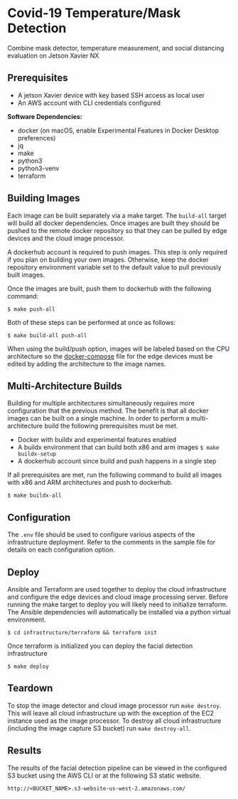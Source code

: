 # Covid-19 Temperature/Mask Detection

Combine mask detector, temperature measurement, and social distancing evaluation on Jetson Xavier NX


## Prerequisites
- A jetson Xavier device with key based SSH access as local user
- An AWS account with CLI credentials configured

**Software Dependencies:**
- docker (on macOS, enable Experimental Features in Docker Desktop preferences)
- jq
- make
- python3
- python3-venv
- terraform

## Building Images

Each image can be built separately via a make target. The `build-all` target will build all docker dependencies. Once images are built they should be pushed to the remote docker repository so that they can be pulled by edge devices and the cloud image processor.

A dockerhub account is required to push images. This step is only required if you plan on building your own images. Otherwise, keep the docker repository environment variable set to the default value to pull previously built images.

Once the images are built, push them to dockerhub with the following command:

```
$ make push-all
```

Both of these steps can be performed at once as follows:

```
$ make build-all push-all
```

When using the build/push option, images will be labeled based on the CPU architecture so the [docker-compose](infrastructure/ansible/roles/edge_device/templates/docker-compose.yml.j2) file for the edge devices must be edited by adding the architecture to the image names.


## Multi-Architecture Builds

Building for multiple architectures simultaneously requires more configuration that the previous method. The benefit is that all docker images can be built on a single machine. In order to perform a multi-architecture build the following prerequisites must be met.

- Docker with buildx and experimental features enabled
- A buildx environment that can build both x86 and arm images
	`$ make buildx-setup`
- A dockerhub account since build and push happens in a single step

If all prerequisites are met, run the following command to build all images with x86 and ARM architectures and push to dockerhub.

```
$ make buildx-all
```

## Configuration

The `.env` file should be used to configure various aspects of the infrastructure deployment. Refer to the comments in the sample file for details on each configuration option.

## Deploy

Ansible and Terraform are used together to deploy the cloud infrastructure and configure the edge devices and cloud image processing server. Before running the make target to deploy you will likely need to initialize terraform. The Ansible dependencies will automatically be installed via a python virtual environment.

```
$ cd infrastructure/terraform && terraform init
```

Once terraform is initialized you can deploy the facial detection infrastructure

```
$ make deploy
```

## Teardown

To stop the image detector and cloud image processor run `make destroy`. This will leave all cloud infrastructure up with the exception of the EC2 instance used as the image processor. To destroy all cloud infrastructure (including the image capture S3 bucket) run `make destroy-all`.


## Results

The results of the facial detection pipeline can be viewed in the configured S3 bucket using the AWS CLI or at the following S3 static website.

```
http://<BUCKET_NAME>.s3-website-us-west-2.amazonaws.com/
```
